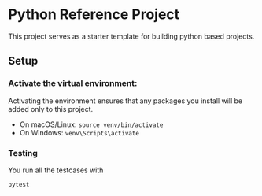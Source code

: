 # Python Reference Project

This project serves as a starter template for building python based projects.

## Setup

### Activate the virtual environment:

Activating the environment ensures that any packages you install will be added only to this project.

- On macOS/Linux: `source venv/bin/activate`
- On Windows: `venv\Scripts\activate`

### Testing

You run all the testcases with

```shell
pytest
```
